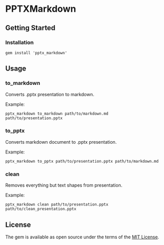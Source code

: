 # PPTXMarkdown

## Getting Started

### Installation

```shell
gem install 'pptx_markdown'
```

## Usage

### to_markdown

Converts .pptx presentation to markdown.

Example:

```shell
pptx_markdown to_markdown path/to/markdown.md path/to/presentation.pptx
```

### to_pptx

Converts markdown document to .pptx presentation.

Example:

```shell
pptx_markdown to_pptx path/to/presentation.pptx path/to/markdown.md
```

### clean

Removes everything but text shapes from presentation.

Example:

```shell
pptx_markdown clean path/to/presentation.pptx path/to/clean_presentation.pptx
```

## License

The gem is available as open source under the terms of the [MIT License](http://opensource.org/licenses/MIT).

